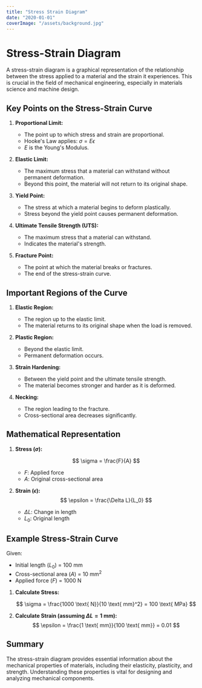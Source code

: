 ```yaml
---
title: "Stress Strain Diagram"
date: "2020-01-01"
coverImage: "/assets/background.jpg"
---
```


# Stress-Strain Diagram

A stress-strain diagram is a graphical representation of the relationship between the stress applied to a material and the strain it experiences. This is crucial in the field of mechanical engineering, especially in materials science and machine design.

## Key Points on the Stress-Strain Curve

1. **Proportional Limit:**

   - The point up to which stress and strain are proportional.
   - Hooke's Law applies: $\sigma = E \epsilon$
   - $E$ is the Young's Modulus.

2. **Elastic Limit:**

   - The maximum stress that a material can withstand without permanent deformation.
   - Beyond this point, the material will not return to its original shape.

3. **Yield Point:**

   - The stress at which a material begins to deform plastically.
   - Stress beyond the yield point causes permanent deformation.

4. **Ultimate Tensile Strength (UTS):**

   - The maximum stress that a material can withstand.
   - Indicates the material's strength.

5. **Fracture Point:**
   - The point at which the material breaks or fractures.
   - The end of the stress-strain curve.

## Important Regions of the Curve

1. **Elastic Region:**

   - The region up to the elastic limit.
   - The material returns to its original shape when the load is removed.

2. **Plastic Region:**

   - Beyond the elastic limit.
   - Permanent deformation occurs.

3. **Strain Hardening:**

   - Between the yield point and the ultimate tensile strength.
   - The material becomes stronger and harder as it is deformed.

4. **Necking:**
   - The region leading to the fracture.
   - Cross-sectional area decreases significantly.

## Mathematical Representation

1. **Stress ($\sigma$):**

   $$
   \sigma = \frac{F}{A}
   $$

   - $F$: Applied force
   - $A$: Original cross-sectional area

2. **Strain ($\epsilon$):**
   $$
   \epsilon = \frac{\Delta L}{L_0}
   $$
   - $\Delta L$: Change in length
   - $L_0$: Original length

## Example Stress-Strain Curve

Given:

- Initial length ($L_0$) = 100 mm
- Cross-sectional area ($A$) = 10 mm$^2$
- Applied force ($F$) = 1000 N

1. **Calculate Stress:**

   $$
   \sigma = \frac{1000 \text{ N}}{10 \text{ mm}^2} = 100 \text{ MPa}
   $$

2. **Calculate Strain (assuming $\Delta L = 1 \text{ mm}$):**
   $$
   \epsilon = \frac{1 \text{ mm}}{100 \text{ mm}} = 0.01
   $$

## Summary

The stress-strain diagram provides essential information about the mechanical properties of materials, including their elasticity, plasticity, and strength. Understanding these properties is vital for designing and analyzing mechanical components.
